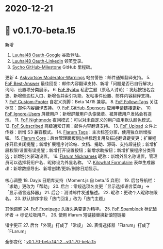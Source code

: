 # 2020-12-21
# 🌟 v0.1.70-beta.15

新增
1. [Luuhai48 Oauth-Google](https://discuss.flarum.org/d/25577) 谷歌登陆。
2. [Luuhai48 Oauth-LinkedIn](https://discuss.flarum.org/d/25575) 领英登录。
3. [Sycho GitHub-Milestone](https://discuss.flarum.org/d/25521) GitHub 里程碑。

更新
4. [Askvortsov Moderator-Warnings](https://discuss.flarum.org/d/23228) 站务警告：邮件通知翻译支持。
5. [FoF Best-Answer](https://discuss.flarum.org/d/21894) 最佳回复：邮件内容翻译支持、新增「问题是否已自行解决」询问、设置项分类展示。
6. [FoF Byōbu](https://discuss.flarum.org/d/4762) 私密主题（原私人讨论）：发起按钮名变更、新增侧边栏入口、新增合并索引功能、发帖事件设置、邮件内容翻译支持。
7. [FoF Custom-Footer](https://discuss.flarum.org/d/17774) 自定义页脚：Beta 14/15 兼容。
8. [FoF Follow-Tags](https://discuss.flarum.org/d/20525) 关注标签：邮件内容翻译支持。
9.  [FoF GitHub-Sponsors](https://discuss.flarum.org/d/22260) 应用申请链接更新。
10. [FoF Ignore-Users](https://discuss.flarum.org/d/20681) 屏蔽用户：新增屏蔽用户头像徽章、被屏蔽用户发帖会有提示。
11. [FoF Nightmode](https://discuss.flarum.org/d/21492) 夜间模式：可以对未自定义的用户应用默认颜色模式。
12. [FoF Subscribed](https://discuss.flarum.org/d/20917) 高级通知订阅：邮件内容翻译支持。
13. [FoF Upload](https://discuss.flarum.org/d/4154) 文件上传器：新增 S3 兼容模式。
14. [Flarum Tags](https://github.com/flarum/tags)：主次标签分家，使用独立新增按钮。
15. [Flarum Core](https://github.com/flarum/core)：后台管理面板侧边栏标题复用及描述翻译键变更；扩展程序开启关闭提醒；新增扩展程序讨论帖、文档、捐助、源码、支持超链接；新增扩展权限/设置有误提醒；新增打开设置按钮；新增求助按钮；新增扩展程序分类筛选；新增别名驱动设置。
16. [Flarum Nicknames](https://github.com/flarum/nicknames) 昵称：新增外显名称设置，管理员可以选择将用户名、昵称设为外显名称。
17. [Kilowhat Formulaire](https://discuss.flarum.org/d/23063) 表单生成器💰：新增数据导出、新增创建/更新/删除日期显示。

核心调整
18. Dayjs 日期库支持（Moment.js 自 beta.15 弃用）
19. 后台导航栏：「求助」更改为「帮助」
20. 后台：常规选项名变更「显示选择语言菜单」→「显示语言选择器」
21. 后台：测试邮件发送描述。
22. 昵称：更改个人昵称权限名。
23. 默认排序字段「热门回复」改为「热门主题」

其他调整
24. [FoF Frontpage](https://discuss.flarum.org/d/19256) 头版头条变更为精华。
25. [FoF Spamblock](https://discuss.flarum.org/d/17772) 标记破坏者 → 标记垃圾用户。
26. 使用 iflarum 短链接替换新浪短链接

错字更正
27. 后台「外观」打成了「常规」
28. 表情选择器「Flarum」打成了「FLarum」

全部变化：[v0.1.70-beta.14.1.2...v0.1.70-beta.15](https://github.com/Littlegolden/flarum-lang-simplified-chinese/compare/v0.1.70-beta.14.1.2...v0.1.70-beta.15)